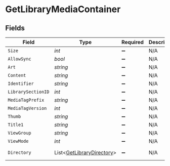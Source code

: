 # GetLibraryMediaContainer


## Fields

| Field                                                                                                 | Type                                                                                                  | Required                                                                                              | Description                                                                                           | Example                                                                                               |
| ----------------------------------------------------------------------------------------------------- | ----------------------------------------------------------------------------------------------------- | ----------------------------------------------------------------------------------------------------- | ----------------------------------------------------------------------------------------------------- | ----------------------------------------------------------------------------------------------------- |
| `Size`                                                                                                | *int*                                                                                                 | :heavy_minus_sign:                                                                                    | N/A                                                                                                   | 20                                                                                                    |
| `AllowSync`                                                                                           | *bool*                                                                                                | :heavy_minus_sign:                                                                                    | N/A                                                                                                   | false                                                                                                 |
| `Art`                                                                                                 | *string*                                                                                              | :heavy_minus_sign:                                                                                    | N/A                                                                                                   | /:/resources/movie-fanart.jpg                                                                         |
| `Content`                                                                                             | *string*                                                                                              | :heavy_minus_sign:                                                                                    | N/A                                                                                                   | secondary                                                                                             |
| `Identifier`                                                                                          | *string*                                                                                              | :heavy_minus_sign:                                                                                    | N/A                                                                                                   | com.plexapp.plugins.library                                                                           |
| `LibrarySectionID`                                                                                    | *int*                                                                                                 | :heavy_minus_sign:                                                                                    | N/A                                                                                                   | 1                                                                                                     |
| `MediaTagPrefix`                                                                                      | *string*                                                                                              | :heavy_minus_sign:                                                                                    | N/A                                                                                                   | /system/bundle/media/flags/                                                                           |
| `MediaTagVersion`                                                                                     | *int*                                                                                                 | :heavy_minus_sign:                                                                                    | N/A                                                                                                   | 1698860922                                                                                            |
| `Thumb`                                                                                               | *string*                                                                                              | :heavy_minus_sign:                                                                                    | N/A                                                                                                   | /:/resources/movie.png                                                                                |
| `Title1`                                                                                              | *string*                                                                                              | :heavy_minus_sign:                                                                                    | N/A                                                                                                   | Movies                                                                                                |
| `ViewGroup`                                                                                           | *string*                                                                                              | :heavy_minus_sign:                                                                                    | N/A                                                                                                   | secondary                                                                                             |
| `ViewMode`                                                                                            | *int*                                                                                                 | :heavy_minus_sign:                                                                                    | N/A                                                                                                   | 65592                                                                                                 |
| `Directory`                                                                                           | List<[GetLibraryDirectory](../../Models/Requests/GetLibraryDirectory.md)>                             | :heavy_minus_sign:                                                                                    | N/A                                                                                                   | [{"key":"search?type=1","prompt":"Search Movies","search":true,"secondary":true,"title":"Search..."}] |